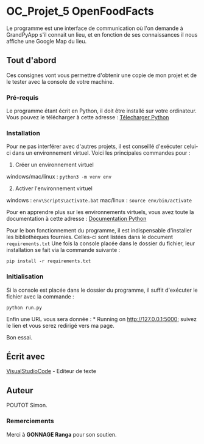 # OC_Projet_5 OpenFoodFacts

Le programme est une interface de communication où l'on demande à GrandPyApp s'il connait un lieu, et en fonction de ses connaissances il nous affiche une Google Map du lieu.

## Tout d'abord 

Ces consignes vont vous permettre d'obtenir une copie de mon projet et de le tester avec la console de votre machine.

### Pré-requis 

Le programme étant écrit en Python, il doit être installé sur votre ordinateur. Vous pouvez le télécharger à cette adresse : [Télecharger Python](https://www.python.org/downloads/)

### Installation

Pour ne pas interférer avec d'autres projets, il est conseillé d'exécuter celui-ci dans un environnement virtuel. 
Voici les principales commandes pour :

1. Créer un environnement virtuel 

windows/mac/linux : ```python3 -m venv env```

2. Activer l'environnement virtuel

windows : ```env\Scripts\activate.bat```
mac/linux : ```source env/bin/activate```

Pour en apprendre plus sur les environnements virtuels, vous avez toute la documentation à cette adresse : [Documentation Python](https://docs.python.org/fr/3.6/tutorial/venv.html/)

Pour le bon fonctionnement du programme, il est indispensable d'installer les bibliothèques fournies.
Celles-ci sont listées dans le document ```requirements.txt```
Une fois la console placée dans le dossier du fichier, leur installation se fait via la commande suivante :

```pip install -r requirements.txt```

### Initialisation

Si la console est placée dans le dossier du programme, il suffit d'exécuter le fichier avec la commande :

```python run.py```

Enfin une URL vous sera donnée : * Running on http://127.0.0.1:5000; suivez le lien et vous serez redirigé vers ma page.

Bon essai.

## Écrit avec
[VisualStudioCode](https://code.visualstudio.com/) - Editeur de texte

## Auteur

POUTOT Simon. 

### Remerciements

Merci à **GONNAGE Ranga** pour son soutien.

